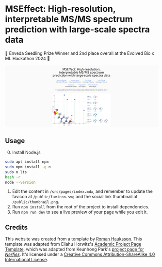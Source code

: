 # MSEffect: High-resolution, interpretable MS/MS spectrum prediction with large-scale spectra data

🌟 Enveda Seedling Prize Winner and 2nd place overall at the Evolved Bio x ML Hackathon 2024 🌟

![](./public/screenshot.png)


## Usage

0. Install Node.js
```bash
sudo apt install npm 
sudo npm install -g n
sudo n lts
hash -r
node --version
```
1. Edit the content in `/src/pages/index.mdx`, and remember to update the favicon at `/public/favicon.svg` and the social link thumbnail at `/public/thumbnail.png`.
2. Run `npm install` from the root of the project to install dependencies.
3. Run `npm run dev` to see a live preview of your page while you edit it.


## Credits
This website was created from a template by [Roman Hauksson](https://github.com/RomanHauksson/academic-project-astro-template).
This template was adapted from Eliahu Horwitz's [Academic Project Page Template](https://github.com/eliahuhorwitz/Academic-project-page-template), which was adapted from Keunhong Park's [project page for _Nerfies_](https://nerfies.github.io/). It's licensed under a [Creative Commons Attribution-ShareAlike 4.0 International License](http://creativecommons.org/licenses/by-sa/4.0/).
